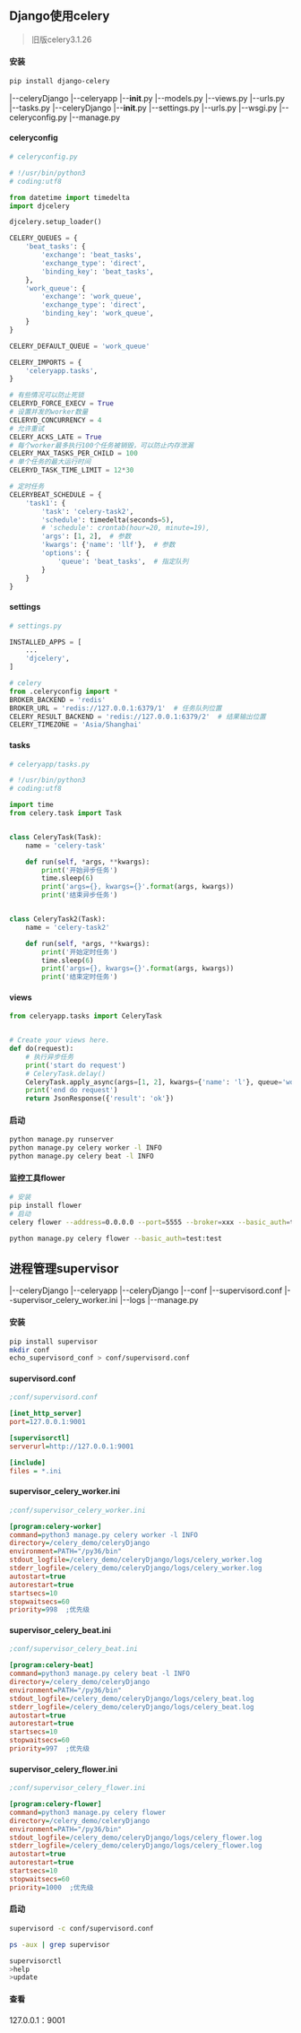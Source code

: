 ## Django使用celery
>旧版celery3.1.26
#### 安装
```sh
pip install django-celery
```
|--celeryDjango
	|--celeryapp
	   |--__init__.py
	   |--models.py
	   |--views.py
	   |--urls.py
	   |--tasks.py
	|--celeryDjango
		|--__init__.py
		|--settings.py
		|--urls.py
		|--wsgi.py
		|--celeryconfig.py
	|--manage.py

#### celeryconfig
```py
# celeryconfig.py

# !/usr/bin/python3
# coding:utf8

from datetime import timedelta
import djcelery

djcelery.setup_loader()

CELERY_QUEUES = {
    'beat_tasks': {
        'exchange': 'beat_tasks',
        'exchange_type': 'direct',
        'binding_key': 'beat_tasks',
    },
    'work_queue': {
        'exchange': 'work_queue',
        'exchange_type': 'direct',
        'binding_key': 'work_queue',
    }
}

CELERY_DEFAULT_QUEUE = 'work_queue'

CELERY_IMPORTS = {
    'celeryapp.tasks',
}

# 有些情况可以防止死锁
CELERYD_FORCE_EXECV = True
# 设置并发的worker数量
CELERYD_CONCURRENCY = 4
# 允许重试
CELERY_ACKS_LATE = True
# 每个worker最多执行100个任务被销毁，可以防止内存泄漏
CELERY_MAX_TASKS_PER_CHILD = 100
# 单个任务的最大运行时间
CELERYD_TASK_TIME_LIMIT = 12*30

# 定时任务
CELERYBEAT_SCHEDULE = {
    'task1': {
        'task': 'celery-task2',
        'schedule': timedelta(seconds=5),
        # 'schedule': crontab(hour=20, minute=19),
        'args': [1, 2],  # 参数
        'kwargs': {'name': 'llf'},  # 参数
        'options': {
            'queue': 'beat_tasks',  # 指定队列
        }
    }
}


```

#### settings
```py
# settings.py

INSTALLED_APPS = [
	...
    'djcelery',
]

# celery
from .celeryconfig import *
BROKER_BACKEND = 'redis'
BROKER_URL = 'redis://127.0.0.1:6379/1'  # 任务队列位置
CELERY_RESULT_BACKEND = 'redis://127.0.0.1:6379/2'  # 结果输出位置
CELERY_TIMEZONE = 'Asia/Shanghai'
```

#### tasks
```py
# celeryapp/tasks.py

# !/usr/bin/python3
# coding:utf8

import time
from celery.task import Task


class CeleryTask(Task):
    name = 'celery-task'

    def run(self, *args, **kwargs):
        print('开始异步任务')
        time.sleep(6)
        print('args={}, kwargs={}'.format(args, kwargs))
        print('结束异步任务')


class CeleryTask2(Task):
    name = 'celery-task2'

    def run(self, *args, **kwargs):
        print('开始定时任务')
        time.sleep(6)
        print('args={}, kwargs={}'.format(args, kwargs))
        print('结束定时任务')

```

#### views
```py
from celeryapp.tasks import CeleryTask


# Create your views here.
def do(request):
    # 执行异步任务
    print('start do request')
    # CeleryTask.delay()
    CeleryTask.apply_async(args=[1, 2], kwargs={'name': 'l'}, queue='work_queue')  # 也可在这里指定参数和队列
    print('end do request')
    return JsonResponse({'result': 'ok'})

```

#### 启动
```sh
python manage.py runserver
python manage.py celery worker -l INFO
python manage.py celery beat -l INFO
```

#### 监控工具flower
```sh
# 安装
pip install flower
# 启动
celery flower --address=0.0.0.0 --port=5555 --broker=xxx --basic_auth=test:test

python manage.py celery flower --basic_auth=test:test
```

## 进程管理supervisor

|--celeryDjango
	|--celeryapp
	|--celeryDjango
	|--conf
		|--supervisord.conf
		|--supervisor_celery_worker.ini
	|--logs
	|--manage.py

#### 安装
```sh
pip install supervisor
mkdir conf
echo_supervisord_conf > conf/supervisord.conf
```
#### supervisord.conf
```ini
;conf/supervisord.conf

[inet_http_server]
port=127.0.0.1:9001

[supervisorctl]
serverurl=http://127.0.0.1:9001

[include]
files = *.ini
```

#### supervisor_celery_worker.ini
```ini
;conf/supervisor_celery_worker.ini

[program:celery-worker]
command=python3 manage.py celery worker -l INFO
directory=/celery_demo/celeryDjango
environment=PATH="/py36/bin"
stdout_logfile=/celery_demo/celeryDjango/logs/celery_worker.log
stderr_logfile=/celery_demo/celeryDjango/logs/celery_worker.log
autostart=true
autorestart=true
startsecs=10
stopwaitsecs=60
priority=998  ;优先级

```

#### supervisor_celery_beat.ini
```ini
;conf/supervisor_celery_beat.ini

[program:celery-beat]
command=python3 manage.py celery beat -l INFO
directory=/celery_demo/celeryDjango
environment=PATH="/py36/bin"
stdout_logfile=/celery_demo/celeryDjango/logs/celery_beat.log
stderr_logfile=/celery_demo/celeryDjango/logs/celery_beat.log
autostart=true
autorestart=true
startsecs=10
stopwaitsecs=60
priority=997  ;优先级

```

#### supervisor_celery_flower.ini
```ini
;conf/supervisor_celery_flower.ini

[program:celery-flower]
command=python3 manage.py celery flower
directory=/celery_demo/celeryDjango
environment=PATH="/py36/bin"
stdout_logfile=/celery_demo/celeryDjango/logs/celery_flower.log
stderr_logfile=/celery_demo/celeryDjango/logs/celery_flower.log
autostart=true
autorestart=true
startsecs=10
stopwaitsecs=60
priority=1000  ;优先级

```

#### 启动
```sh
supervisord -c conf/supervisord.conf

ps -aux | grep supervisor

supervisorctl
>help
>update
```

#### 查看
127.0.0.1：9001

